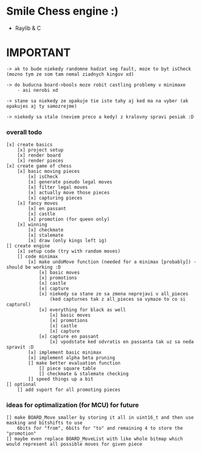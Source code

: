 # Smile Chess engine :)
- Raylib & C

# IMPORTANT
    -> ak to bude niekedy randomne hadzat seg fault, moze to byt isCheck (mozno tym ze som tam nemal ziadnych kingov xd)

    -> do buducna board->bools moze robit castling problemy v minimaxe
        - asi nerobi xd

    -> stane sa niekedy ze opakuje tie iste tahy aj ked ma na vyber (ak opakujes aj ty samozrejme)

    -> niekedy sa stale (neviem preco a kedy) z kralovny spravi pesiak :D

### overall todo 
    [x] create basics
        [x] project setup
        [x] render board
        [x] render pieces
    [x] create game of chess
        [x] basic moving pieces
            [x] isCheck
            [x] generate pseudo legal moves
            [x] filter legal moves
            [x] actually move those pieces
            [x] capturing pieces
        [x] fancy moves 
            [x] en passant 
            [x] castle
            [x] promotion (for queen only)
        [x] winning 
            [x] checkmate
            [x] stalemate
            [x] draw (only kings left ig)
    [] create engine
        [x] setup code (try with random moves)
        [] code minimax
            [x] make undoMove function (needed for a minimax [probably]) - should be working :D
                [x] basic moves
                [x] promotions
                [x] castle
                [x] capture
                [x] niekedy sa stane ze sa zmena neprejavi v all_pieces 
                    (ked capturnes tak z all_pieces sa vymaze to co si capturol)
                [x] everything for black as well
                    [x] basic moves
                    [x] promotions
                    [x] castle
                    [x] capture
                [x] capture en passant
                    [x] vpodstate ked odvratis en passanta tak uz sa neda spravit :D
            [x] implement basic minimax
            [x] implement alpha beta pruning
            [] make better evaluation function
                [] piece square table
                [] checkmate & stalemate checking
            [] speed things up a bit
    [] optional
        [] add suport for all promoting pieces

### ideas for optimalization (for MCU) for future
    [] make BOARD_Move smaller by storing it all in uint16_t and then use masking and bitshifts to use 
        6bits for "from", 6bits for "to" and remaining 4 to store the "promotion"
    [] maybe even replace BOARD_MoveList with like whole bitmap which would represent all possible moves for given piece  
    

